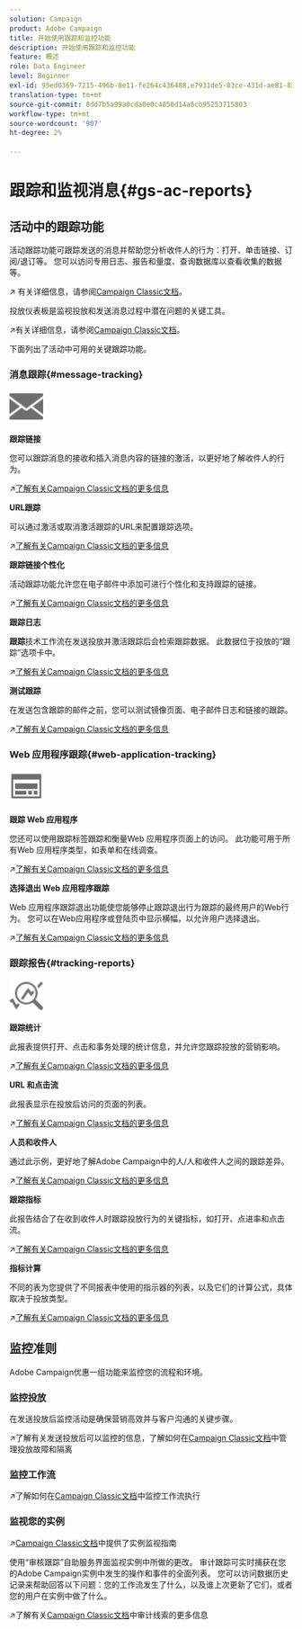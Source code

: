 ```yaml
---
solution: Campaign
product: Adobe Campaign
title: 开始使用跟踪和监控功能
description: 开始使用跟踪和监控功能
feature: 概述
role: Data Engineer
level: Beginner
exl-id: 95ed0369-7215-496b-8e11-fe264c436488,e7931de5-83ce-431d-ae81-83793d257550
translation-type: tm+mt
source-git-commit: 8dd7b5a99a0cda0e0c4850d14a6cb95253715803
workflow-type: tm+mt
source-wordcount: '907'
ht-degree: 2%

---
```


# 跟踪和监视消息{#gs-ac-reports}

## 活动中的跟踪功能

活动跟踪功能可跟踪发送的消息并帮助您分析收件人的行为：打开、单击链接、订阅/退订等。 您可以访问专用日志、报告和量度、查询数据库以查看收集的数据等。

:arrow_upper_right: 有关详细信息，请参阅[Campaign Classic文档](https://experienceleague.adobe.com/docs/campaign-classic/using/getting-started/profile-management/editing-a-profile.html?lang=en#tracking-tab)。

投放仪表板是监视投放和发送消息过程中潜在问题的关键工具。

:arrow_upper_right:有关详细信息，请参阅[Campaign Classic文档](https://experienceleague.adobe.com/docs/campaign-classic/using/sending-messages/monitoring-deliveries/delivery-dashboard.html?lang=en#sending-messages)。

下面列出了活动中可用的关键跟踪功能。

### 消息跟踪{#message-tracking}

<img src="assets/do-not-localize/icon-message-tracking.svg" width="60px">

**跟踪链接**

您可以跟踪消息的接收和插入消息内容的链接的激活，以更好地了解收件人的行为。

:arrow_upper_right:[了解有关Campaign Classic文档的更多信息](https://experienceleague.adobe.com/docs/campaign-classic/using/sending-messages/tracking-messages/how-to-configure-tracked-links.html?lang=en#sending-messages)

**URL跟踪**

可以通过激活或取消激活跟踪的URL来配置跟踪选项。

:arrow_upper_right:[了解有关Campaign Classic文档的更多信息](https://experienceleague.adobe.com/docs/campaign-classic/using/sending-messages/tracking-messages/personalizing-url-tracking.html?lang=en#sending-messages)


**跟踪链接个性化**

活动跟踪功能允许您在电子邮件中添加可进行个性化和支持跟踪的链接。

:arrow_upper_right:[了解有关Campaign Classic文档的更多信息](https://experienceleague.adobe.com/docs/campaign-classic/using/sending-messages/tracking-messages/tracking-personalized-links/tracking-personalized-links.html?lang=en#sending-messages)

**跟踪日志**

**跟踪**&#x200B;技术工作流在发送投放并激活跟踪后会检索跟踪数据。 此数据位于投放的“跟踪”选项卡中。

:arrow_upper_right:[了解有关Campaign Classic文档的更多信息](https://experienceleague.adobe.com/docs/campaign-classic/using/sending-messages/tracking-messages/accessing-the-tracking-logs.html?lang=en#sending-messages)

**测试跟踪**

在发送包含跟踪的邮件之前，您可以测试镜像页面、电子邮件日志和链接的跟踪。

:arrow_upper_right:[了解有关Campaign Classic文档的更多信息](https://experienceleague.adobe.com/docs/campaign-classic/using/sending-messages/tracking-messages/testing-tracking.html?lang=en#sending-messages)

### Web 应用程序跟踪{#web-application-tracking}

<img src="assets/do-not-localize/icon-web-app.svg" width="60px">

**跟踪 Web 应用程序**

您还可以使用跟踪标签跟踪和衡量Web 应用程序页面上的访问。 此功能可用于所有Web 应用程序类型，如表单和在线调查。

:arrow_upper_right:[了解有关Campaign Classic文档的更多信息](https://experienceleague.adobe.com/docs/campaign-classic/using/designing-content/web-applications/tracking-a-web-application.html?lang=en#designing-content)

**选择退出 Web 应用程序跟踪**

Web 应用程序跟踪退出功能使您能够停止跟踪退出行为跟踪的最终用户的Web行为。 您可以在Web应用程序或登陆页中显示横幅，以允许用户选择退出。

:arrow_upper_right:[了解有关Campaign Classic文档的更多信息](https://experienceleague.adobe.com/docs/campaign-classic/using/designing-content/web-applications/web-application-tracking-opt-out.html?lang=en#designing-content)

### 跟踪报告{#tracking-reports}

<img src="assets/do-not-localize/icon_monitor.svg" width="60px">

**跟踪统计**

此报表提供打开、点击和事务处理的统计信息，并允许您跟踪投放的营销影响。

:arrow_upper_right:[了解有关Campaign Classic文档的更多信息](https://experienceleague.adobe.com/docs/campaign-classic/using/sending-messages/tracking-messages/about-message-tracking.html?lang=en#tracking-reports)

**URL 和点击流**

此报表显示在投放后访问的页面的列表。

:arrow_upper_right:[了解有关Campaign Classic文档的更多信息](https://experienceleague.adobe.com/docs/campaign-classic/using/reporting/reports-on-deliveries/delivery-reports.html?lang=en#urls-and-click-streams)

**人员和收件人**

通过此示例，更好地了解Adobe Campaign中的人/人和收件人之间的跟踪差异。

:arrow_upper_right:[了解有关Campaign Classic文档的更多信息](https://experienceleague.adobe.com/docs/campaign-classic/using/reporting/reports-on-deliveries/person-people-recipients.html?lang=en#reporting)

**跟踪指标**

此报告结合了在收到收件人时跟踪投放行为的关键指标，如打开、点进率和点击流。

:arrow_upper_right:[了解有关Campaign Classic文档的更多信息](https://experienceleague.adobe.com/docs/campaign-classic/using/reporting/reports-on-deliveries/delivery-reports.html?lang=en#reporting)

**指标计算**

不同的表为您提供了不同报表中使用的指示器的列表，以及它们的计算公式，具体取决于投放类型。

:arrow_upper_right:[了解有关Campaign Classic文档的更多信息](https://experienceleague.adobe.com/docs/campaign-classic/using/reporting/reports-on-deliveries/indicator-calculation.html?lang=en#reporting)

## 监控准则

Adobe Campaign优惠一组功能来监控您的流程和环境。

### 监控投放

在发送投放后监控活动是确保营销高效并与客户沟通的关键步骤。

:arrow_upper_right:了解有关发送投放后可以监控的信息，了解如何在[Campaign Classic文档](https://experienceleague.adobe.com/docs/campaign-classic/using/sending-messages/monitoring-deliveries/about-delivery-monitoring.html?lang=en#sending-messages)中管理投放故障和隔离

### 监控工作流

:arrow_upper_right:了解如何在[Campaign Classic文档](https://experienceleague.adobe.com/docs/campaign-classic/using/automating-with-workflows/monitoring-workflows/monitoring-workflow-execution.html?lang=en#automating-with-workflows)中监控工作流执行

### 监视您的实例

:arrow_upper_right:[Campaign Classic文档](https://experienceleague.adobe.com/docs/campaign-classic/using/monitoring-campaign-classic/introduction/monitoring-guidelines.html?lang=en#monitoring-campaign-classic)中提供了实例监视指南

使用“审核跟踪”自助服务界面监视实例中所做的更改。 审计跟踪可实时捕获在您的Adobe Campaign实例中发生的操作和事件的全面列表。 您可以访问数据历史记录来帮助回答以下问题：您的工作流发生了什么，以及谁上次更新了它们，或者您的用户在实例中做了什么。

:arrow_upper_right:了解有关[Campaign Classic文档](https://experienceleague.adobe.com/docs/campaign-classic/using/monitoring-campaign-classic/production-procedures/audit-trail.html?lang=en#accessing-audit-trail)中审计线索的更多信息
